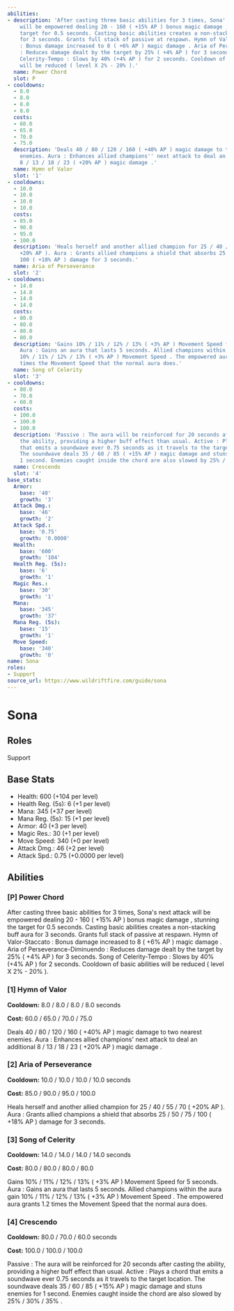 ```yaml
---
abilities:
- description: 'After casting three basic abilities for 3 times, Sona''s next attack
    will be empowered dealing 20 - 160 ( +15% AP ) bonus magic damage , stunning the
    target for 0.5 seconds. Casting basic abilities creates a non-stacking buff aura
    for 3 seconds. Grants full stack of passive at respawn. Hymn of Valor-Staccato
    : Bonus damage increased to 8 ( +6% AP ) magic damage . Aria of Perseverance-Diminuendo
    : Reduces damage dealt by the target by 25% ( +4% AP ) for 3 seconds. Song of
    Celerity-Tempo : Slows by 40% (+4% AP ) for 2 seconds. Cooldown of basic abilities
    will be reduced ( level X 2% - 20% ).'
  name: Power Chord
  slot: P
- cooldowns:
  - 8.0
  - 8.0
  - 8.0
  - 8.0
  costs:
  - 60.0
  - 65.0
  - 70.0
  - 75.0
  description: 'Deals 40 / 80 / 120 / 160 ( +40% AP ) magic damage to two nearest
    enemies. Aura : Enhances allied champions'' next attack to deal an additional
    8 / 13 / 18 / 23 ( +20% AP ) magic damage .'
  name: Hymn of Valor
  slot: '1'
- cooldowns:
  - 10.0
  - 10.0
  - 10.0
  - 10.0
  costs:
  - 85.0
  - 90.0
  - 95.0
  - 100.0
  description: 'Heals herself and another allied champion for 25 / 40 / 55 / 70 (
    +20% AP ). Aura : Grants allied champions a shield that absorbs 25 / 50 / 75 /
    100 ( +18% AP ) damage for 3 seconds.'
  name: Aria of Perseverance
  slot: '2'
- cooldowns:
  - 14.0
  - 14.0
  - 14.0
  - 14.0
  costs:
  - 80.0
  - 80.0
  - 80.0
  - 80.0
  description: 'Gains 10% / 11% / 12% / 13% ( +3% AP ) Movement Speed for 5 seconds.
    Aura : Gains an aura that lasts 5 seconds. Allied champions within the aura gain
    10% / 11% / 12% / 13% ( +3% AP ) Movement Speed . The empowered aura grants 1.2
    times the Movement Speed that the normal aura does.'
  name: Song of Celerity
  slot: '3'
- cooldowns:
  - 80.0
  - 70.0
  - 60.0
  costs:
  - 100.0
  - 100.0
  - 100.0
  description: 'Passive : The aura will be reinforced for 20 seconds after casting
    the ability, providing a higher buff effect than usual. Active : Plays a chord
    that emits a soundwave ever 0.75 seconds as it travels to the target location.
    The soundwave deals 35 / 60 / 85 ( +15% AP ) magic damage and stuns enemies for
    1 second. Enemies caught inside the chord are also slowed by 25% / 30% / 35% .'
  name: Crescendo
  slot: '4'
base_stats:
  Armor:
    base: '40'
    growth: '3'
  Attack Dmg.:
    base: '46'
    growth: '2'
  Attack Spd.:
    base: '0.75'
    growth: '0.0000'
  Health:
    base: '600'
    growth: '104'
  Health Reg. (5s):
    base: '6'
    growth: '1'
  Magic Res.:
    base: '30'
    growth: '1'
  Mana:
    base: '345'
    growth: '37'
  Mana Reg. (5s):
    base: '15'
    growth: '1'
  Move Speed:
    base: '340'
    growth: '0'
name: Sona
roles:
- Support
source_url: https://www.wildriftfire.com/guide/sona
---
```


# Sona

## Roles

Support

## Base Stats

- Health: 600 (+104 per level)
- Health Reg. (5s): 6 (+1 per level)
- Mana: 345 (+37 per level)
- Mana Reg. (5s): 15 (+1 per level)
- Armor: 40 (+3 per level)
- Magic Res.: 30 (+1 per level)
- Move Speed: 340 (+0 per level)
- Attack Dmg.: 46 (+2 per level)
- Attack Spd.: 0.75 (+0.0000 per level)

## Abilities

### [P] Power Chord

After casting three basic abilities for 3 times, Sona's next attack will be empowered dealing 20 - 160 ( +15% AP ) bonus magic damage , stunning the target for 0.5 seconds. Casting basic abilities creates a non-stacking buff aura for 3 seconds. Grants full stack of passive at respawn. Hymn of Valor-Staccato : Bonus damage increased to 8 ( +6% AP ) magic damage . Aria of Perseverance-Diminuendo : Reduces damage dealt by the target by 25% ( +4% AP ) for 3 seconds. Song of Celerity-Tempo : Slows by 40% (+4% AP ) for 2 seconds. Cooldown of basic abilities will be reduced ( level X 2% - 20% ).

### [1] Hymn of Valor

**Cooldown:** 8.0 / 8.0 / 8.0 / 8.0 seconds

**Cost:** 60.0 / 65.0 / 70.0 / 75.0

Deals 40 / 80 / 120 / 160 ( +40% AP ) magic damage to two nearest enemies. Aura : Enhances allied champions' next attack to deal an additional 8 / 13 / 18 / 23 ( +20% AP ) magic damage .

### [2] Aria of Perseverance

**Cooldown:** 10.0 / 10.0 / 10.0 / 10.0 seconds

**Cost:** 85.0 / 90.0 / 95.0 / 100.0

Heals herself and another allied champion for 25 / 40 / 55 / 70 ( +20% AP ). Aura : Grants allied champions a shield that absorbs 25 / 50 / 75 / 100 ( +18% AP ) damage for 3 seconds.

### [3] Song of Celerity

**Cooldown:** 14.0 / 14.0 / 14.0 / 14.0 seconds

**Cost:** 80.0 / 80.0 / 80.0 / 80.0

Gains 10% / 11% / 12% / 13% ( +3% AP ) Movement Speed for 5 seconds. Aura : Gains an aura that lasts 5 seconds. Allied champions within the aura gain 10% / 11% / 12% / 13% ( +3% AP ) Movement Speed . The empowered aura grants 1.2 times the Movement Speed that the normal aura does.

### [4] Crescendo

**Cooldown:** 80.0 / 70.0 / 60.0 seconds

**Cost:** 100.0 / 100.0 / 100.0

Passive : The aura will be reinforced for 20 seconds after casting the ability, providing a higher buff effect than usual. Active : Plays a chord that emits a soundwave ever 0.75 seconds as it travels to the target location. The soundwave deals 35 / 60 / 85 ( +15% AP ) magic damage and stuns enemies for 1 second. Enemies caught inside the chord are also slowed by 25% / 30% / 35% .

